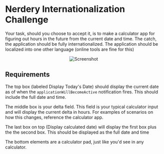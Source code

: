 # Nerdery Internationalization Challenge

Your task, should you choose to accept it, is to make a calculator app for figuring out hours in the future from the current date and time. The catch, the application should be fully internationalized. The application should be localized into one other language (online tools are fine for this)

<p align="center" >
  <img src="https://raw.github.com/rexeisen/BRAVO.iOS.Challenge.02Internationalization/assets/screenshot.png" srcset="https://raw.github.com/rexeisen/BRAVO.iOS.Challenge.02Internationalization/assets/screenshot_2x.png 2x" alt="Screenshot" title="Screenshot">
</p>

## Requirements

The top box (labeled Display Today's Date) should display the current date as of when the `applicationWillBecomeActive` notification fires. This should include the full date and time.

The middle box is your delta field. This field is your typical calculator input and will display the current delta in hours. For examples of scenarios on how this changes, reference the calculator app. 

The last box on top (Display calculated date) will display the first box plus the the second box. This should be displayed as the full date and time

The bottom elements are a calculator pad, just like you'd see in any calculator.
